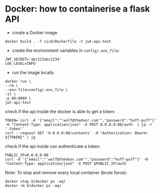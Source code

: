 # Docker: how to containerise a flask API

- create a Docker image
```
docker build . -f cicd/Dockerfile -t jwt-api-test
```

- create the environment variables in `config/.env_file`:
```
JWT_SECRET='abc123abc1234'
LOG_LEVEL=INFO
```

- run the image locally
```
docker run \
--rm \
--env-file=config/.env_file \
-it \
-p 80:8080 \
jwt-api-test 
```

check if the api inside the docker is able to get a token:
```
TOKEN=`curl -d '{"email":"'wolf@thedoor.com'","password":"huff-puff"}' -H "Content-Type: application/json" -X POST 0.0.0.0:80/auth  | jq -r '.token'`
curl --request GET '0.0.0.0:80/contents' -H "Authorization: Bearer ${TOKEN}" | jq 
```
check if the api inside can authenticate a token:
```
PUBLIC_IP=0.0.0.0:80
curl -d '{"email":"'wolf@thedoor.com'","password":"huff-puff"}' -H "Content-Type: application/json" -X POST $PUBLIC_IP/auth
```

Note: 
To stop and remove every local container (brute force):
```
docker stop $(docker ps -aq)
docker rm $(docker ps -aq)
```

